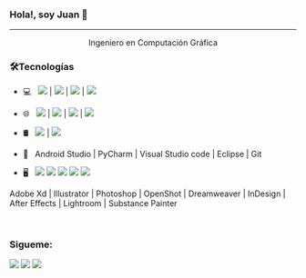 ### Hola!, soy Juan 👋

<hr>

<p align="center">
Ingeniero en Computación Gráfica
</p>





<h3>🛠Tecnologías</h3>

- 💻 &nbsp;    <img src="https://img.shields.io/badge/Python-14354C?style=for-the-badge&logo=python&logoColor=white"> |
               <img src="https://img.shields.io/badge/Java-ED8B00?style=for-the-badge&logo=java&logoColor=white"> | 
               <img src="https://img.shields.io/badge/C%23-239120?style=for-the-badge&logo=c-sharp&logoColor=white"> | 
               <img src="https://img.shields.io/badge/PHP-777BB4?style=for-the-badge&logo=php&logoColor=white"> 
               
- 🌐 &nbsp;    <img src="https://img.shields.io/badge/Android-3DDC84?style=for-the-badge&logo=android&logoColor=white">  |
               <img src="https://img.shields.io/badge/HTML5-E34F26?style=for-the-badge&logo=html5&logoColor=white">  | 
               <img src="https://img.shields.io/badge/CSS3-1572B6?style=for-the-badge&logo=css3&logoColor=white">  | 
               <img src="https://img.shields.io/badge/JavaScript-323330?style=for-the-badge&logo=javascript&logoColor=F7DF1E"> 
               
- 🛢 &nbsp;    <img src="https://img.shields.io/badge/MySQL-00000F?style=for-the-badge&logo=mysql&logoColor=white">  |
               <img src="https://img.shields.io/badge/PostgreSQL-316192?style=for-the-badge&logo=postgresql&logoColor=white"> 
<!--                <img src="https://img.shields.io/badge/JavaScript-323330?style=for-the-badge&logo=javascript&logoColor=F7DF1E"> |
               <img src="https://img.shields.io/badge/JavaScript-323330?style=for-the-badge&logo=javascript&logoColor=F7DF1E"> -->


- 🔧 &nbsp; Android Studio | PyCharm | Visual Studio code | Eclipse | Git


- 🖥 &nbsp;   <img src="https://aleen42.github.io/badges/src/photoshop.svg">
              <img src="https://aleen42.github.io/badges/src/illustrator.svg">
              <img src="ttps://aleen42.github.io/badges/src/dreamweaver.svg">
              <img src="https://aleen42.github.io/badges/src/after_effects.svg">
              <img src="https://aleen42.github.io/badges/src/premiere.svg">



Adobe Xd | Illustrator | Photoshop | OpenShot | Dreamweaver | InDesign | After Effects | Lightroom | Substance Painter 

<br>

### Sigueme:


<!-- Your badges -->
<!-- [![Linkedin](https://img.shields.io/badge/-JuanCuaycal-blue?style=flat&logo=Linkedin&logoColor=white)](https://www.linkedin.com/in/juan-cuaycal/)
<!-- [![Linkedin](https://img.shields.io/badge/-JuanCuaycal-blue?style=flat&logo=Facebook&logoColor=white)](https://www.linkedin.com/in/juan-cuaycal/) -->

<!-- [![Gmail](https://img.shields.io/badge/-JuanCuaycal-c14438?style=flat&logo=Gmail&logoColor=white)](mailto:juancuaycal@gmail.com) -->

<!-- [![Linkedin](https://img.shields.io/badge/-WebSite-black?style=flat&logo=Website&logoColor=black)](https://juan-cuaycal.web.app/) -->

<!-- -[Página Web](https://juan-cuaycal.web.app/) -->

<a href="https://www.linkedin.com/in/juan-cuaycal/"><img src="https://img.shields.io/badge/LinkedIn-0077B5?style=for-the-badge&logo=linkedin&logoColor=white"></a>
<a href="juancuaycal@gmail.com"><img src="https://img.shields.io/badge/Gmail-D14836?style=for-the-badge&logo=gmail&logoColor=white"></a>
<a href="https://juan-cuaycal.web.app/"><img src="https://img.shields.io/badge/-WebSite-black?style=for-the-badge&logo=Website&logoColor=black"></a>
